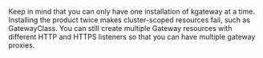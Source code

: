 Keep in mind that you can only have one installation of kgateway at a time. Installing the product twice makes cluster-scoped resources fail, such as GatewayClass. You can still create multiple Gateway resources with different HTTP and HTTPS listeners so that you can have multiple gateway proxies.